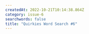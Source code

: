 ```yaml
---
createdAt: 2022-10-21T10:14:38.864Z
category: issue-6
searchwords: false
title: "Quirkies Word Search #6"
---
```

